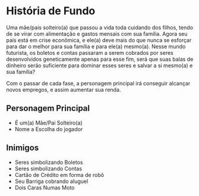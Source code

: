 # História de Fundo

Uma mãe/pais solteiro(a) que passou a vida toda cuidando dos filhos, tendo de se virar com alimentação e gastos mensais com sua família. Agora seu país está em crise econômica, e ele(a) deve mais do que nunca se esforçar para dar o melhor para sua família e para ele(a) mesmo(a). Nesse mundo futurista, os boletos e contas passaram a serem cobrados por seres desenvolvidos geneticamente apenas para esse fim, será que suas balas de dinheiro serão suficiente para dominar esses seres e salvar a si mesmo(a) e sua família?

Com o passar de cada fase, a personagem principal irá conseguir alcançar novos empregos, e assim aumentar sua renda.

## Personagem Principal

* É um(a) Mãe/Pai Solteiro(a)
* Nome a Escolha do jogador

## Inimigos

* Seres simbolizando Boletos
* Seres simbolizando Contas
* Cartão de Crédito em forma de robô
* Seu Barriga cobrando aluguel
* Dois Caras Numas Moto
